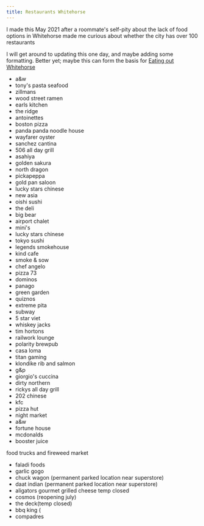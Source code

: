 ```yaml
---
title: Restaurants Whitehorse
---
```


I made this May 2021 after a roommate's self-pity about the lack of food options in Whitehorse made me curious about whether the city has over 100 restaurants

I will get around to updating this one day, and maybe adding some formatting. Better yet; maybe this can form the basis for [Eating out Whitehorse]()

- a&w
- tony's pasta seafood
- zillmans
- wood street ramen
- earls kitchen
- the ridge
- antoinettes
- boston pizza
- panda panda noodle house
- wayfarer oyster
- sanchez cantina
- 506 all day grill
- asahiya
- golden sakura
- north dragon
- pickapeppa
- gold pan saloon
- lucky stars chinese
- new asia
- oishi sushi 
- the deli
- big bear
- airport chalet
- mini's
- lucky stars chinese
- tokyo sushi
- legends smokehouse
- kind cafe
- smoke & sow
- chef angelo
- pizza 73
- dominos
- panago
- green garden
- quiznos
- extreme pita
- subway 
- 5 star viet
- whiskey jacks
- tim hortons
- railwork lounge
- polarity brewpub
- casa loma
- titan gaming
- klondike rib and salmon
- g&p
- giorgio's cuccina
- dirty northern
- rickys all day grill
- 202 chinese
- kfc
- pizza hut
- night market
- a&w
- fortune house
- mcdonalds
- booster juice

food trucks and fireweed market
- faladi foods
- garlic gogo
- chuck wagon (permanent parked location near superstore)
- daat indian (permanent parked location near superstore)
- aligators gourmet grilled cheese
temp closed
- cosmos (reopening july)
- the deck(temp closed)
- bbq king (
- compadres